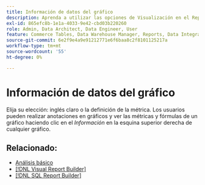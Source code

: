 ```yaml
---
title: Información de datos del gráfico
description: Aprenda a utilizar las opciones de Visualización en el Report Builder visual.
exl-id: 865efc8b-1e1a-4033-9e42-cbd03b220260
role: Admin, Data Architect, Data Engineer, User
feature: Commerce Tables, Data Warehouse Manager, Reports, Data Integration
source-git-commit: 6e2f9e4a9e91212771e6f6baa8c2f8101125217a
workflow-type: tm+mt
source-wordcount: '55'
ht-degree: 0%

---
```


# Información de datos del gráfico

Elija su elección: inglés claro o la definición de la métrica. Los usuarios pueden realizar anotaciones en gráficos y ver las métricas y fórmulas de un gráfico haciendo clic en el _Información_ en la esquina superior derecha de cualquier gráfico.

## Relacionado:

* [Análisis básico](../../data-analyst/analysis/basic-analytics.md)
* [[!DNL Visual Report Builder]](../../data-user/reports/ess-rpt-build-visual.md)
* [[!DNL SQL Report Builder]](../../data-analyst/dev-reports/sql-rpt-bldr.md)

